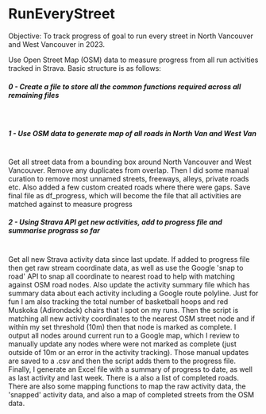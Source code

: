 # RunEveryStreet
Objective: To track progress of goal to run every street in North Vancouver and West Vancouver in 2023.

Use Open Street Map (OSM) data to measure progress from all run activities tracked in Strava.  Basic structure is as follows: <br>
<h5>0 - Create a file to store all the common functions required across all remaining files</h5> <br>
<h5>1 - Use OSM data to generate map of all roads in North Van and West Van</h5> <br>
Get all street data from a bounding box around North Vancouver and West Vancouver.  Remove any duplicates from overlap.  Then I did some manual curation to remove most unnamed streets, freeways, alleys, private roads etc.  Also added a few custom created roads where there were gaps.  Save final file as df_progress, which will become the file that all activities are matched against to measure progress <br>
<h5>2 - Using Strava API get new activities, add to progress file and summarise prograss so far</h5> <br>
Get all new Strava activity data since last update.  If added to progress file then get raw stream coordinate data, as well as use the Google 'snap to road' API to snap all coordinate to nearest road to help with matching against OSM road nodes.  Also update the activity summary file which has summary data about each activity including a Google route polyline.  Just for fun I am also tracking the total number of basketball hoops and red Muskoka (Adirondack) chairs that I spot on my runs.  Then the script is matching all new activity coordinates to the nearest OSM street node and if within my set threshold (10m) then that node is marked as complete.  I output all nodes around current run to a Google map, which I review to manually update any nodes where were not marked as complete (just outside of 10m or an error in the activity tracking).  Those manual updates are saved to a .csv and then the script adds them to the progress file.  Finally, I generate an Excel file with a summary of progress to date, as well as last activity and last week.  There is a also a list of completed roads.  There are also some mapping functions to map the raw activity data, the 'snapped' activity data, and also a map of completed streets from the OSM data.
